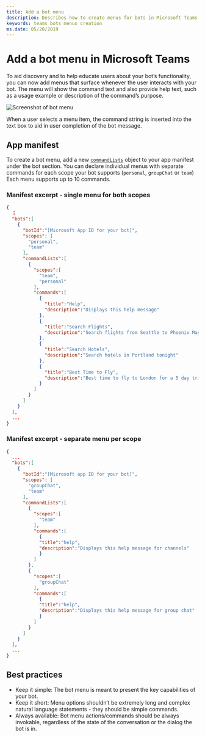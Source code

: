 ```yaml
---
title: Add a bot menu
description: Describes how to create menus for bots in Microsoft Teams
keywords: teams bots menus creation
ms.date: 05/20/2019
---
```


# Add a bot menu in Microsoft Teams

To aid discovery and to help educate users about your bot’s functionality, you can now add menus that surface whenever the user interacts with your bot. The menu will show the command text and also provide help text, such as a usage example or description of the command’s purpose.

![Screenshot of bot menu](~/assets/images/bots/bot-menus-bot-menu-sample.png)

When a user selects a menu item, the command string is inserted into the text box to aid in user completion of the bot message.

## App manifest

To create a bot menu, add a new [`commandLists`](~/resources/schema/manifest-schema#bots-commandlists) object to your app manifest under the bot section. You can declare individual menus with separate commands for each scope your bot supports (`personal`, `groupChat` or `team`) Each menu supports up to 10 commands.

### Manifest excerpt - single menu for both scopes

```json
{
  ⋮
  "bots":[
    {
      "botId":"[Microsoft App ID for your bot]",
      "scopes": [
        "personal",
        "team"
      ],
      "commandLists":[
        {
          "scopes":[
            "team",
            "personal"
          ],
          "commands":[
            {
              "title":"Help",
              "description":"Displays this help message"
            },
            {
              "title":"Search Flights",
              "description":"Search flights from Seattle to Phoenix May 2-5 departing after 3pm"
            },
            {
              "title":"Search Hotels",
              "description":"Search hotels in Portland tonight"
            },
            {
              "title":"Best Time to Fly",
              "description":"Best time to fly to London for a 5 day trip this summer"
            }
          ]
        }
      ]
    }
  ],
  ...
}
```

### Manifest excerpt - separate menu per scope

```json
{
  ...
  "bots":[
    {
      "botId":"[Microsoft app ID for your bot]",
      "scopes": [
        "groupChat",
        "team"
      ],
      "commandLists":[
        {
          "scopes":[
            "team"
          ],
          "commands":[
            {
            "title":"help",
            "description":"Displays this help message for channels"
            }
          ]
        },
        {
          "scopes":[
            "groupChat"
          ],
          "commands":[
            {
            "title":"help",
            "description":"Displays this help message for group chat"
            }
          ]
        }
      ]
    }
  ],
  ...
}
```

## Best practices

* Keep it simple: The bot menu is meant to present the key capabilities of your bot.
* Keep it short: Menu options shouldn’t be extremely long and complex natural language statements - they should be simple commands.
* Always available: Bot menu actions/commands should be always invokable, regardless of the state of the conversation or the dialog the bot is in.
